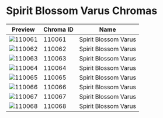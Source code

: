 # Spirit Blossom Varus Chromas

| Preview | Chroma ID | Name |
|---------|-----------|------|
| ![110061](https://raw.communitydragon.org/latest/plugins/rcp-be-lol-game-data/global/default/v1/champion-chroma-images/110/110061.png) | 110061 | Spirit Blossom Varus |
| ![110062](https://raw.communitydragon.org/latest/plugins/rcp-be-lol-game-data/global/default/v1/champion-chroma-images/110/110062.png) | 110062 | Spirit Blossom Varus |
| ![110063](https://raw.communitydragon.org/latest/plugins/rcp-be-lol-game-data/global/default/v1/champion-chroma-images/110/110063.png) | 110063 | Spirit Blossom Varus |
| ![110064](https://raw.communitydragon.org/latest/plugins/rcp-be-lol-game-data/global/default/v1/champion-chroma-images/110/110064.png) | 110064 | Spirit Blossom Varus |
| ![110065](https://raw.communitydragon.org/latest/plugins/rcp-be-lol-game-data/global/default/v1/champion-chroma-images/110/110065.png) | 110065 | Spirit Blossom Varus |
| ![110066](https://raw.communitydragon.org/latest/plugins/rcp-be-lol-game-data/global/default/v1/champion-chroma-images/110/110066.png) | 110066 | Spirit Blossom Varus |
| ![110067](https://raw.communitydragon.org/latest/plugins/rcp-be-lol-game-data/global/default/v1/champion-chroma-images/110/110067.png) | 110067 | Spirit Blossom Varus |
| ![110068](https://raw.communitydragon.org/latest/plugins/rcp-be-lol-game-data/global/default/v1/champion-chroma-images/110/110068.png) | 110068 | Spirit Blossom Varus |